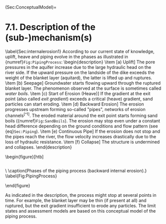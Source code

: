 (Sec:ConceptualModel)=
# 7.1. Description of the (sub-)mechanism(s)

\label{Sec:internalerosion1}
According to our current state of knowledge, uplift, heave and piping evolve in the phases as illustrated in {numref}`Fig:PipingProcess`:
\begin{description}
  \item [a) Uplift] The pore pressures in the aquifer increase due to the large hydraulic head on the river side. If the upward pressure on the landside of the dike exceeds the weight of the blanket layer (aquitard), the latter is lifted up and ruptures.
  \item [b) Seepage] Groundwater starts flowing upward through the ruptured blanket layer. The phenomenon observed at the surface is sometimes called *water boils*.
  \item [c) Start of Erosion (Heave)] If the gradient at the exit point (also called *exit gradient*) exceeds a critical (heave) gradient, sand particles can start eroding.
  \item [d) Backward Erosion] The erosion progresses upstream forming so-called "pipes", networks of erosion channels<sup>[^1]</sup>. The eroded material around the exit point starts forming sand boils ({numref}`Fig:SandBoils`). The erosion may stop even under a constant head difference depending on the ground conditions and flow pattern (see {eq}`Sec:Piping`).
  \item [e) Continuous Pipe] If the erosion does not stop and the pipes reach the river, the flow velocity increases drastically due to the loss of hydraulic resistance.
  \item [f) Collapse] The structure is undermined and collapses.
\end{description}

\begin{figure}[htb]

```{figure} images/PipingProcess
```
\\
    \caption{Phases of the piping process (backward internal erosion).}
    \label{Fig:PipingProcess}

\end{figure}

As indicated in the description, the process might stop at several points in time. For example, the blanket layer may be thin (if present at all) and ruptured, but the exit gradient insufficient to erode any particles. The limit states and assessment models are based on this conceptual model of the piping process.